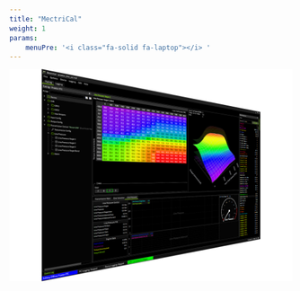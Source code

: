 ```yaml
---
title: "MectriCal"
weight: 1
params:
    menuPre: '<i class="fa-solid fa-laptop"></i> '
---
```


![MectriCal](/assets/mectrical_table.png)